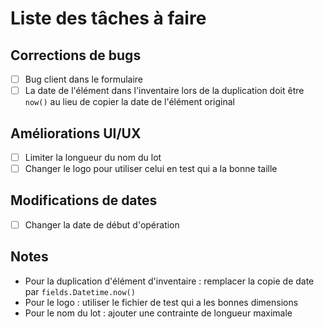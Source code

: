 # Liste des tâches à faire

## Corrections de bugs
- [ ] Bug client dans le formulaire
- [ ] La date de l'élément dans l'inventaire lors de la duplication doit être `now()` au lieu de copier la date de l'élément original

## Améliorations UI/UX
- [ ] Limiter la longueur du nom du lot
- [ ] Changer le logo pour utiliser celui en test qui a la bonne taille

## Modifications de dates
- [ ] Changer la date de début d'opération

## Notes
- Pour la duplication d'élément d'inventaire : remplacer la copie de date par `fields.Datetime.now()`
- Pour le logo : utiliser le fichier de test qui a les bonnes dimensions
- Pour le nom du lot : ajouter une contrainte de longueur maximale 